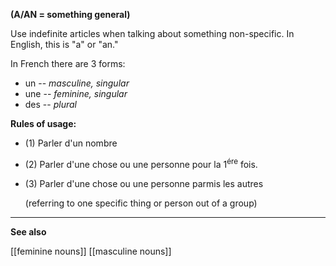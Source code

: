 **(A/AN = something general)**

Use indefinite articles when talking about something non-specific. In English, this is "a" or "an."


In French there are 3 forms:

- un   -- _masculine, singular_
- une -- _feminine, singular_
- des  -- _plural_


**Rules of usage:**
	
- (1) Parler d'un nombre
	
- (2) Parler d'une chose ou une personne pour la $1^{\text{ére}}$ fois.
	
- (3) Parler d'une chose ou une personne parmis les autres
	
	(referring to one specific thing or person out of a group)
	
---


**See also**

[[feminine nouns]]
[[masculine nouns]]